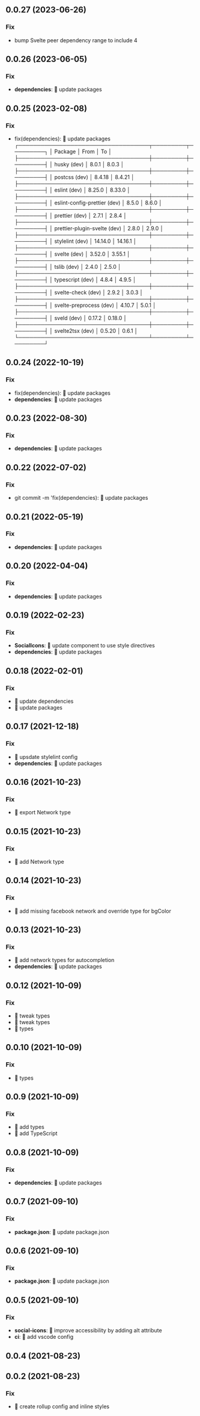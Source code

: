 ## 0.0.27 (2023-06-26)

### Fix

- bump Svelte peer dependency range to include 4

## 0.0.26 (2023-06-05)

### Fix

- **dependencies**: 💫 update packages

## 0.0.25 (2023-02-08)

### Fix

- fix(dependencies): 💫 update packages ┌───────────────────────────────────┬─────────┬─────────┐ │ Package                           │ From    │ To      │ ├───────────────────────────────────┼─────────┼─────────┤ │ husky (dev)                       │ 8.0.1   │ 8.0.3   │ ├───────────────────────────────────┼─────────┼─────────┤ │ postcss (dev)                     │ 8.4.18  │ 8.4.21  │ ├───────────────────────────────────┼─────────┼─────────┤ │ eslint (dev)                      │ 8.25.0  │ 8.33.0  │ ├───────────────────────────────────┼─────────┼─────────┤ │ eslint-config-prettier (dev)      │ 8.5.0   │ 8.6.0   │ ├───────────────────────────────────┼─────────┼─────────┤ │ prettier (dev)                    │ 2.7.1   │ 2.8.4   │ ├───────────────────────────────────┼─────────┼─────────┤ │ prettier-plugin-svelte (dev)      │ 2.8.0   │ 2.9.0   │ ├───────────────────────────────────┼─────────┼─────────┤ │ stylelint (dev)                   │ 14.14.0 │ 14.16.1 │ ├───────────────────────────────────┼─────────┼─────────┤ │ svelte (dev)                      │ 3.52.0  │ 3.55.1  │ ├───────────────────────────────────┼─────────┼─────────┤ │ tslib (dev)                       │ 2.4.0   │ 2.5.0   │ ├───────────────────────────────────┼─────────┼─────────┤ │ typescript (dev)                  │ 4.8.4   │ 4.9.5   │ ├───────────────────────────────────┼─────────┼─────────┤ │ svelte-check (dev)                │ 2.9.2   │ 3.0.3   │ ├───────────────────────────────────┼─────────┼─────────┤ │ svelte-preprocess (dev)           │ 4.10.7  │ 5.0.1   │ ├───────────────────────────────────┼─────────┼─────────┤ │ sveld (dev)                       │ 0.17.2  │ 0.18.0  │ ├───────────────────────────────────┼─────────┼─────────┤ │ svelte2tsx (dev)                  │ 0.5.20  │ 0.6.1   │ └───────────────────────────────────┴─────────┴─────────┘

## 0.0.24 (2022-10-19)

### Fix

- fix(dependencies): 💫 update packages
- **dependencies**: 💫 update packages

## 0.0.23 (2022-08-30)

### Fix

- **dependencies**: 💫 update packages

## 0.0.22 (2022-07-02)

### Fix

- git commit -m 'fix(dependencies): 💫 update packages

## 0.0.21 (2022-05-19)

### Fix

- **dependencies**: 💫 update packages

## 0.0.20 (2022-04-04)

### Fix

- **dependencies**: 💫 update packages

## 0.0.19 (2022-02-23)

### Fix

- **SocialIcons**: 💫 update component to use style directives
- **dependencies**: 💫 update packages

## 0.0.18 (2022-02-01)

### Fix

- 💫 update dependencies
- 💫 update packages

## 0.0.17 (2021-12-18)

### Fix

- 💫 upsdate stylelint config
- **dependencies**: 💫 update packages

## 0.0.16 (2021-10-23)

### Fix

- 💫 export Network type

## 0.0.15 (2021-10-23)

### Fix

- 💫 add Network type

## 0.0.14 (2021-10-23)

### Fix

- 💫 add missing facebook network and override type for bgColor

## 0.0.13 (2021-10-23)

### Fix

- 💫 add network types for autocompletion
- **dependencies**: 💫 update packages

## 0.0.12 (2021-10-09)

### Fix

- 💫 tweak types
- 💫 tweak types
- 💫 types

## 0.0.10 (2021-10-09)

### Fix

- 💫 types

## 0.0.9 (2021-10-09)

### Fix

- 💫 add types
- 💫 add TypeScript

## 0.0.8 (2021-10-09)

### Fix

- **dependencies**: 💫 update packages

## 0.0.7 (2021-09-10)

### Fix

- **package.json**: 💫 update package.json

## 0.0.6 (2021-09-10)

### Fix

- **package.json**: 💫 update package.json

## 0.0.5 (2021-09-10)

### Fix

- **social-icons**: 🤗 improve accessibility by adding alt attribute
- **ci**: 🐝 add vscode config

## 0.0.4 (2021-08-23)

## 0.0.2 (2021-08-23)

### Fix

- 💫 create rollup config and inline styles
